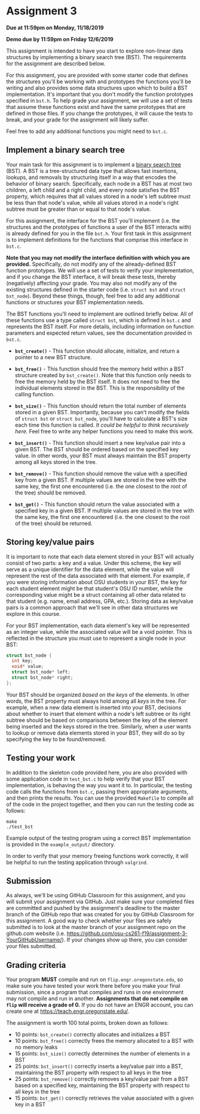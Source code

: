 # Assignment 3
**Due at 11:59pm on Monday, 11/18/2019**

**Demo due by 11:59pm on Friday 12/6/2019**

This assignment is intended to have you start to explore non-linear data structures by implementing a binary search tree (BST).  The requirements for the assignment are described below.

For this assignment, you are provided with some starter code that defines the structures you'll be working with and prototypes the functions you'll be writing and also provides some data structures upon which to build a BST implementation.  It's important that you don't modify the function prototypes specified in `bst.h`. To help grade your assignment, we will use a set of tests that assume these functions exist and have the same prototypes that are defined in those files. If you change the prototypes, it will cause the tests to break, and your grade for the assignment will likely suffer.

Feel free to add any additional functions you might need to `bst.c`.

## Implement a binary search tree

Your main task for this assignment is to implement a [binary search tree](https://en.wikipedia.org/wiki/Binary_search_tree) (BST).  A BST is a tree-structured data type that allows fast insertions, lookups, and removals by structuring itself in a way that encodes the behavior of binary search.  Specifically, each node in a BST has at most two children, a left child and a right child, and every node satisfies the BST property, which requires that all values stored in a node's left subtree must be less than that node's value, while all values stored in a node's right subtree must be greater than or equal to that node's value.

For this assignment, the interface for the BST you'll implement (i.e. the structures and the prototypes of functions a user of the BST interacts with) is already defined for you in the file `bst.h`.  Your first task in this assignment is to implement definitions for the functions that comprise this interface in `bst.c`.

**Note that you may not modify the interface definition with which you are provided.**  Specifically, do not modify any of the already-defined BST function prototypes.  We will use a set of tests to verify your implementation, and if you change the BST interface, it will break these tests, thereby (negatively) affecting your grade.  You may also not modify any of the existing structures defined in the starter code (i.e. `struct bst` and `struct bst_node`).  Beyond these things, though, feel free to add any additional functions or structures your BST implementation needs.

The BST functions you'll need to implement are outlined briefly below.  All of these functions use a type called `struct bst`, which is defined in `bst.c` and represents the BST itself.  For more details, including information on function parameters and expected return values, see the documentation provided in `bst.c`.

  * **`bst_create()`** - This function should allocate, initialize, and return a pointer to a new BST structure.

  * **`bst_free()`** - This function should free the memory held within a BST structure created by `bst_create()`.  Note that this function only needs to free the memory held by the BST itself.  It does not need to free the individual elements stored in the BST.  This is the responsibility of the calling function.

  * **`bst_size()`** - This function should return the total number of elements stored in a given BST.  Importantly, because you can't modify the fields of `struct bst` or `struct bst_node`, you'll have to calculate a BST's size each time this function is called.  *It could be helpful to think recursively here.*  Feel free to write any helper functions you need to make this work.

  * **`bst_insert()`** - This function should insert a new key/value pair into a given BST.  The BST should be ordered based on the specified key value.  In other words, your BST must always maintain the BST property among all keys stored in the tree.

  * **`bst_remove()`** - This function should remove the value with a specified key from a given BST.  If multiple values are stored in the tree with the same key, the first one encountered (i.e. the one closest to the root of the tree) should be removed.

  * **`bst_get()`** - This function should return the value associated with a specified key in a given BST.  If multiple values are stored in the tree with the same key, the first one encountered (i.e. the one closest to the root of the tree) should be returned.

## Storing key/value pairs

It is important to note that each data element stored in your BST will actually consist of two parts: a key and a value.  Under this scheme, the key will serve as a unique identifier for the data element, while the value will represent the rest of the data associated with that element.  For example, if you were storing information about OSU students in your BST, the key for each student element might be that student's OSU ID number, while the corresponding value might be a struct containing all other data related to that student (e.g. name, email address, GPA, etc.).  Storing data as key/value pairs is a common approach that we'll see in other data structures we explore in this course.

For your BST implementation, each data element's key will be represented as an integer value, while the associated value will be a void pointer.  This is reflected in the structure you must use to represent a single node in your BST:
```C
struct bst_node {
  int key;
  void* value;
  struct bst_node* left;
  struct bst_node* right;
};
```

Your BST should be organized *based on the keys* of the elements.  In other words, the BST property must always hold among all *keys* in the tree.  For example, when a new data element is inserted into your BST, decisions about whether to insert that element within a node's left subtree or its right subtree should be based on comparisons between the key of the element being inserted and the keys stored in the tree.  Similarly, when a user wants to lookup or remove data elements stored in your BST, they will do so by specifying the key to be found/removed.

## Testing your work

In addition to the skeleton code provided here, you are also provided with some application code in `test_bst.c` to help verify that your BST implementation, is behaving the way you want it to.  In particular, the testing code calls the functions from `bst.c`, passing them appropriate arguments, and then prints the results.  You can use the provided `Makefile` to compile all of the code in the project together, and then you can run the testing code as follows:
```
make
./test_bst
```
Example output of the testing program using a correct BST implementation is provided in the `example_output/` directory.

In order to verify that your memory freeing functions work correctly, it will be helpful to run the testing application through `valgrind`.

## Submission

As always, we'll be using GitHub Classroom for this assignment, and you will submit your assignment via GitHub. Just make sure your completed files are committed and pushed by the assignment's deadline to the master branch of the GitHub repo that was created for you by GitHub Classroom for this assignment. A good way to check whether your files are safely submitted is to look at the master branch of your assignment repo on the github.com website (i.e. https://github.com/osu-cs261-f19/assignment-3-YourGitHubUsername/). If your changes show up there, you can consider your files submitted.

## Grading criteria

Your program **MUST** compile and run on `flip.engr.oregonstate.edu`, so make sure you have tested your work there before you make your final submission, since a program that compiles and runs in one environment may not compile and run in another.  **Assignments that do not compile on `flip` will receive a grade of 0.**  If you do not have an ENGR account, you can create one at https://teach.engr.oregonstate.edu/.

The assignment is worth 100 total points, broken down as follows:

  * 10 points: `bst_create()` correctly allocates and initializes a BST
  * 10 points: `bst_free()` correctly frees the memory allocated to a BST with no memory leaks
  * 15 points: `bst_size()` correctly determines the number of elements in a BST
  * 25 points: `bst_insert()` correctly inserts a key/value pair into a BST, maintaining the BST property with respect to all keys in the tree
  * 25 points: `bst_remove()` correctly removes a key/value pair from a BST based on a specified key, maintaining the BST property with respect to all keys in the tree
  * 15 points: `bst_get()` correctly retrieves the value associated with a given key in a BST
